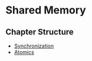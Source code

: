 # Shared Memory


## Chapter Structure

- [Synchronization](./sync.md)
- [Atomics](./atomics.md)



